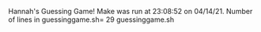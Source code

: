 Hannah's Guessing Game!
Make was run at 23:08:52 on 04/14/21.
Number of lines in guessinggame.sh=
      29 guessinggame.sh
